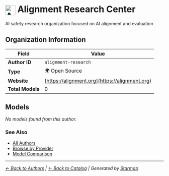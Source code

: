 # <img src="https://raw.githubusercontent.com/agentstation/starmap/master/internal/embedded/logos/alignment-research.svg" alt="Alignment Research Center" width="32" height="32" style="vertical-align: middle;"> Alignment Research Center
  
  
  
AI safety research organization focused on AI alignment and evaluation
  
  
## Organization Information
  
| Field | Value |
|---------|---------|
| **Author ID** | `alignment-research` |
| **Type** | 🌍 Open Source |
| **Website** | [https://alignment.org](https://alignment.org) |
| **Total Models** | 0 |

  
## Models
  
*No models found from this author.*
  
### See Also
  
- [All Authors](../)
- [Browse by Provider](../../providers/)
- [Model Comparison](../../models/)
  
---
*_[← Back to Authors](../) | [← Back to Catalog](../../) | Generated by [Starmap](https://github.com/agentstation/starmap)_*